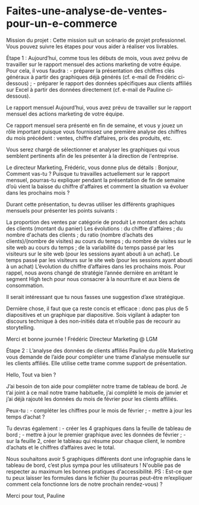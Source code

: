 # Faites-une-analyse-de-ventes-pour-un-e-commerce
Mission du projet :
Cette mission suit un scénario de projet professionnel. Vous pouvez suivre les étapes pour vous aider à réaliser vos livrables.

Étape 1 :
Aujourd’hui, comme tous les débuts de mois, vous avez prévu de travailler sur le rapport mensuel des actions marketing de votre équipe. Pour cela, il vous faudra : - préparer la présentation des chiffres clés généraux à partir des graphiques déjà générés (cf. e-mail de Frédéric ci-dessous) ; - préparer le rapport des données spécifiques aux clients affiliés sur Excel à partir des données directement (cf. e-mail de Pauline ci-dessous).

Le rapport mensuel
Aujourd’hui, vous avez prévu de travailler sur le rapport mensuel des actions marketing de votre équipe.

Ce rapport mensuel sera présenté en fin de semaine, et vous y jouez un rôle important puisque vous fournissez une première analyse des chiffres du mois précédent : ventes, chiffre d’affaires, prix des produits, etc.

Vous serez chargé de sélectionner et analyser les graphiques qui vous semblent pertinents afin de les présenter à la direction de l'entreprise.

Le directeur Marketing, Frédéric, vous donne plus de détails :
Bonjour, Comment vas-tu ? Puisque tu travailles actuellement sur le rapport mensuel, pourras-tu expliquer pendant la présentation de fin de semaine d’où vient la baisse du chiffre d'affaires et comment la situation va évoluer dans les prochains mois ?

Durant cette présentation, tu devras utiliser les différents graphiques mensuels pour présenter les points suivants :

La proportion des ventes par catégorie de produit
Le montant des achats des clients (montant du panier)
Les évolutions :
du chiffre d'affaires ;
du nombre d'achats des clients ;
du ratio (nombre d’achats des clients)/(nombre de visites) au cours du temps ;
du nombre de visites sur le site web au cours du temps ;
de la variabilité du temps passé par les visiteurs sur le site web (pour les sessions ayant abouti à un achat).
Le temps passé par les visiteurs sur le site web (pour les sessions ayant abouti à un achat)
L’évolution du chiffre d’affaires dans les prochains mois.
Pour rappel, nous avons changé de stratégie l’année dernière en arrêtant le segment High tech pour nous consacrer à la nourriture et aux biens de consommation.

Il serait intéressant que tu nous fasses une suggestion d’axe stratégique.

Dernière chose, il faut que ça reste concis et efficace : donc pas plus de 5 diapositives et un graphique par diapositive. Sois vigilant à adapter ton discours technique à des non-initiés data et n’oublie pas de recourir au storytelling.

Merci et bonne journée ! Frédéric Directeur Marketing @ LGM

Étape 2 :
L’analyse des données de clients affiliés
Pauline du pôle Marketing vous demande de l’aide pour compléter une trame d’analyse mensuelle sur les clients affiliés. Elle utilise cette trame comme support de présentation.

Hello, Tout va bien ?

J’ai besoin de ton aide pour compléter notre trame de tableau de bord. Je t’ai joint à ce mail notre trame habituelle, j’ai complété le mois de janvier et j’ai déjà rajouté les données du mois de février pour les clients affiliés.

Peux-tu : - compléter les chiffres pour le mois de février ; - mettre à jour les temps d’achat ?

Tu devras également : - créer les 4 graphiques dans la feuille de tableau de bord ; - mettre à jour le premier graphique avec les données de février ; - sur la feuille 2, créer le tableau qui résume pour chaque client, le nombre d’achats et le chiffres d’affaires avec le total.

Nous souhaitons avoir 5 graphiques différents dont une infographie dans le tableau de bord, c’est plus sympa pour les utilisateurs ! N'oublie pas de respecter au maximum les bonnes pratiques d'accessibilité. PS : Est-ce que tu peux laisser les formules dans le fichier (tu pourras peut-être m’expliquer comment cela fonctionne lors de notre prochain rendez-vous) ?

Merci pour tout, Pauline
